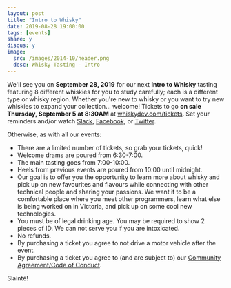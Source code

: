 ```yaml
---
layout: post
title: "Intro to Whisky"
date: 2019-08-28 19:00:00
tags: [events]
share: y
disqus: y
image:
  src: /images/2014-10/header.png
  desc: Whisky Tasting - Intro
---
```


We'll see you on **September 28, 2019** for our next **Intro to Whisky** tasting featuring 8 different whiskies for you to study carefully; each is a different type or whisky region. Whether you're new to whisky or you want to try new whiskies to expand your collection... welcome!
Tickets to go **on sale Thursday, September 5 at 8:30AM** at [whiskydev.com/tickets][1]. Set your reminders and/or watch [Slack][4], [Facebook][5], or [Twitter][6].

Otherwise, as with all our events:

- There are a limited number of tickets, so grab your tickets, quick!
- Welcome drams are poured from 6:30-7:00.
- The main tasting goes from 7:00-10:00.
- Heels from previous events are poured from 10:00 until midnight.
- Our goal is to offer you the opportunity to learn more about whisky and pick up on new favourites and flavours while connecting with other technical people and sharing your passions. We want it to be a comfortable place where you meet other programmers, learn what else is being worked on in Victoria, and pick up on some cool new technologies.
- You must be of legal drinking age. You may be required to show 2 pieces of ID. We can not serve you if you are intoxicated.
- No refunds.
- By purchasing a ticket you agree to not drive a motor vehicle after the event.
- By purchasing a ticket you agree to (and are subject to) our <a href="https://github.com/WhiskyDev/whiskydev.github.io/blob/master/CODE_OF_CONDUCT.md">Community Agreement/Code of Conduct</a>.

Slainté!

[1]: /tickets/
[3]: /subscribe/
[4]: https://whiskydev.slack.com/messages/general/
[5]: http://facebook.com/whiskydev
[6]: http://twitter.com/whiskydev
